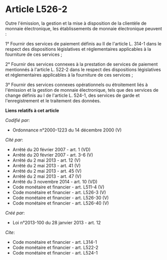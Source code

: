 # Article L526-2

Outre l'émission, la gestion et la mise à disposition de la clientèle de monnaie électronique, les établissements de monnaie
électronique peuvent :

1° Fournir des services de paiement définis au II de l'article L. 314-1 dans le respect des dispositions législatives et
réglementaires applicables à la fourniture de ces services ;

2° Fournir des services connexes à la prestation de services de paiement mentionnés à l'article L. 522-2 dans le respect des
dispositions législatives et réglementaires applicables à la fourniture de ces services ;

3° Fournir des services connexes opérationnels ou étroitement liés à l'émission et la gestion de monnaie électronique, tels
que des services de change définis au I de l'article L. 524-1, des services de garde et l'enregistrement et le traitement des
données.

**Liens relatifs à cet article**

_Codifié par_:

  - Ordonnance n°2000-1223 du 14 décembre 2000 (V)

_Cité par_:

  - Arrêté du 20 février 2007 - art. 1 (VD)
  - Arrêté du 20 février 2007 - art. 3-6 (V)
  - Arrêté du 2 mai 2013 - art. 12 (V)
  - Arrêté du 2 mai 2013 - art. 41 (V)
  - Arrêté du 2 mai 2013 - art. 45 (V)
  - Arrêté du 2 mai 2013 - art. 47 (V)
  - Arrêté du 3 novembre 2014 - art. 10 (VD)
  - Code monétaire et financier - art. L511-4 (V)
  - Code monétaire et financier - art. L526-3 (V)
  - Code monétaire et financier - art. L526-30 (V)
  - Code monétaire et financier - art. L526-40 (V)

_Créé par_:

  - Loi n°2013-100 du 28 janvier 2013 - art. 12

_Cite_:

  - Code monétaire et financier - art. L314-1
  - Code monétaire et financier - art. L522-2
  - Code monétaire et financier - art. L524-1
